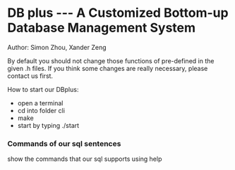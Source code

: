 # DB plus --- A Customized Bottom-up Database Management System

Author: Simon Zhou, Xander Zeng

By default you should not change those functions of pre-defined in the given .h files.
If you think some changes are really necessary, please contact us first.

How to start our DBplus:
* open a terminal
* cd into folder cli
* make
* start by typing ./start

### Commands of our sql sentences
show the commands that our sql supports using help

